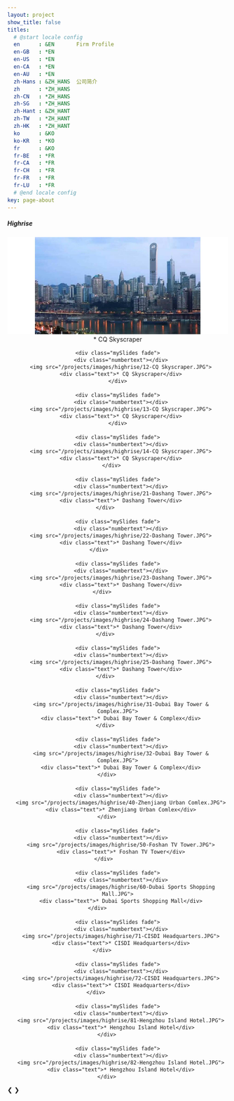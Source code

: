 ```yaml
---
layout: project
show_title: false
titles:
  # @start locale config
  en      : &EN       Firm Profile
  en-GB   : *EN
  en-US   : *EN
  en-CA   : *EN
  en-AU   : *EN
  zh-Hans : &ZH_HANS  公司简介
  zh      : *ZH_HANS
  zh-CN   : *ZH_HANS
  zh-SG   : *ZH_HANS
  zh-Hant : &ZH_HANT
  zh-TW   : *ZH_HANT
  zh-HK   : *ZH_HANT
  ko      : &KO      
  ko-KR   : *KO
  fr      : &KO
  fr-BE   : *FR
  fr-CA   : *FR
  fr-CH   : *FR
  fr-FR   : *FR
  fr-LU   : *FR
  # @end locale config
key: page-about
---
```

##### Highrise

  <div class="slideshow-container">
  <center>
    <div class="mySlides fade">
      <div class="numbertext"></div>
      <img src="/projects/images/highrise/11-CQ Skyscraper.JPG">
      <div class="text">* CQ Skyscraper</div>
    </div>

    <div class="mySlides fade">
      <div class="numbertext"></div>
      <img src="/projects/images/highrise/12-CQ Skyscraper.JPG">
      <div class="text">* CQ Skyscraper</div>
    </div>

    <div class="mySlides fade">
      <div class="numbertext"></div>
      <img src="/projects/images/highrise/13-CQ Skyscraper.JPG">
      <div class="text">* CQ Skyscraper</div>
    </div>

    <div class="mySlides fade">
      <div class="numbertext"></div>
      <img src="/projects/images/highrise/14-CQ Skyscraper.JPG">
      <div class="text">* CQ Skyscraper</div>
    </div>    

    <div class="mySlides fade">
      <div class="numbertext"></div>
      <img src="/projects/images/highrise/21-Dashang Tower.JPG">
      <div class="text">* Dashang Tower</div>
    </div>        

    <div class="mySlides fade">
      <div class="numbertext"></div>
      <img src="/projects/images/highrise/22-Dashang Tower.JPG">
      <div class="text">* Dashang Tower</div>
    </div>            

    <div class="mySlides fade">
      <div class="numbertext"></div>
      <img src="/projects/images/highrise/23-Dashang Tower.JPG">
      <div class="text">* Dashang Tower</div>
    </div>          

    <div class="mySlides fade">
      <div class="numbertext"></div>
      <img src="/projects/images/highrise/24-Dashang Tower.JPG">
      <div class="text">* Dashang Tower</div>
    </div>        

    <div class="mySlides fade">
      <div class="numbertext"></div>
      <img src="/projects/images/highrise/25-Dashang Tower.JPG">
      <div class="text">* Dashang Tower</div>
    </div>        

    <div class="mySlides fade">
      <div class="numbertext"></div>
      <img src="/projects/images/highrise/31-Dubai Bay Tower & Complex.JPG">
      <div class="text">* Dubai Bay Tower & Complex</div>
    </div>        

    <div class="mySlides fade">
      <div class="numbertext"></div>
      <img src="/projects/images/highrise/32-Dubai Bay Tower & Complex.JPG">
      <div class="text">* Dubai Bay Tower & Complex</div>
    </div>       

    <div class="mySlides fade">
      <div class="numbertext"></div>
      <img src="/projects/images/highrise/40-Zhenjiang Urban Comlex.JPG">
      <div class="text">* Zhenjiang Urban Comlex</div>
    </div>       

    <div class="mySlides fade">
      <div class="numbertext"></div>
      <img src="/projects/images/highrise/50-Foshan TV Tower.JPG">
      <div class="text">* Foshan TV Tower</div>
    </div>         

    <div class="mySlides fade">
      <div class="numbertext"></div>
      <img src="/projects/images/highrise/60-Dubai Sports Shopping Mall.JPG">
      <div class="text">* Dubai Sports Shopping Mall</div>
    </div>             

    <div class="mySlides fade">
      <div class="numbertext"></div>
      <img src="/projects/images/highrise/71-CISDI Headquarters.JPG">
      <div class="text">* CISDI Headquarters</div>
    </div>          

    <div class="mySlides fade">
      <div class="numbertext"></div>
      <img src="/projects/images/highrise/72-CISDI Headquarters.JPG">
      <div class="text">* CISDI Headquarters</div>
    </div>              

    <div class="mySlides fade">
      <div class="numbertext"></div>
      <img src="/projects/images/highrise/81-Hengzhou Island Hotel.JPG">
      <div class="text">* Hengzhou Island Hotel</div>
    </div>       

    <div class="mySlides fade">
      <div class="numbertext"></div>
      <img src="/projects/images/highrise/82-Hengzhou Island Hotel.JPG">
      <div class="text">* Hengzhou Island Hotel</div>
    </div>       

  </center>
  <a class="prev" onclick="plusSlides(-1)">&#10094;</a>
  <a class="next" onclick="plusSlides(1)">&#10095;</a>

  </div>
  <br>

  <div style="text-align:center">
    
  </div>

  <script>
  var slideIndex = 1;
  showSlides(slideIndex);

  function plusSlides(n) {
    showSlides(slideIndex += n);
  }

  function currentSlide(n) {
    showSlides(slideIndex = n);
  }

  function showSlides(n) {
    var i;
    var slides = document.getElementsByClassName("mySlides");
    var dots = document.getElementsByClassName("dot");
    if (n > slides.length) {slideIndex = 1}    
    if (n < 1) {slideIndex = slides.length}
    for (i = 0; i < slides.length; i++) {
        slides[i].style.display = "none";  
    }
    for (i = 0; i < dots.length; i++) {
        dots[i].className = dots[i].className.replace(" active", "");
    }
    slides[slideIndex-1].style.display = "block";  
    dots[slideIndex-1].className += " active";
  }
  </script>
